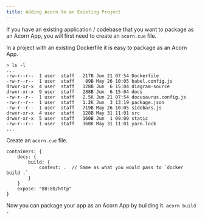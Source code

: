 ```yaml
---
title: Adding Acorn to an Existing Project
---
```


If you have an existing application / codebase that you want to package as an Acorn App, you will first need to create an `acorn.cue` file.

In a project with an existing Dockerfile it is easy to package as an Acorn App.

```shell
> ls -l
...
-rw-r--r--  1 user  staff   217B Jun 21 07:54 Dockerfile
-rw-r--r--  1 user  staff    89B May 26 10:05 babel.config.js
drwxr-xr-x  4 user  staff   128B Jun  6 15:04 diagram-source
drwxr-xr-x  9 user  staff   288B Jun  6 15:04 docs
-rw-r--r--  1 user  staff   2.5K Jun 21 07:54 docusaurus.config.js
-rw-r--r--  1 user  staff   1.2K Jun  3 13:19 package.json
-rw-r--r--  1 user  staff   719B May 26 10:05 sidebars.js
drwxr-xr-x  4 user  staff   128B May 31 11:01 src
drwxr-xr-x  5 user  staff   160B Jun  1 09:00 static
-rw-r--r--  1 user  staff   360K May 31 11:01 yarn.lock
...
```

Create an `acorn.cue` file.

```cuelang
containers: {
    docs: {
        build: {
            context: .  // Same as what you would pass to `docker build .`
        }
    }
    expose: "80:80/http"
}
```

Now you can package your app as an Acorn App by building it.
`acorn build .`
